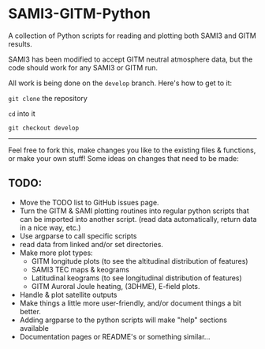 # SAMI3-GITM-Python

A collection of Python scripts for reading and plotting both SAMI3 and GITM results.

SAMI3 has been modified to accept GITM neutral atmosphere data, but the code should work for any SAMI3 or GITM run.


All work is being done on the `develop` branch. Here's how to get to it:

`git clone` the repository

`cd` into it

`git checkout develop`

----

Feel free to fork this, make changes you like to the existing files & functions, or make your own stuff! Some ideas on changes that need to be made:




## TODO:
- Move the TODO list to GitHub issues page.
- Turn the GITM & SAMI plotting routines into regular python scripts that can be imported into another script. (read data automatically, return data in a nice way, etc.)
 - Use argparse to call specific scripts
 - read data from linked and/or set directories.
- Make more plot types:
  - GITM longitude plots (to see the altitudinal distribution of features)
  - SAMI3 TEC maps & keograms
  - Latitudinal keograms (to see longitudinal distribution of features)
  - GITM Auroral Joule heating, (3DHME), E-field plots.
- Handle & plot satellite outputs
- Make things a little more user-friendly, and/or document things a bit better. 
 - Adding argparse to the python scripts will make "help" sections available
 - Documentation pages or README's or something similar...
